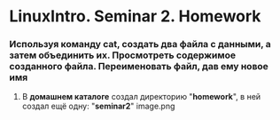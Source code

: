 # LinuxIntro. Seminar 2. Homework
### Используя команду cat, создать два файла с данными, а затем объединить их. Просмотреть содержимое созданного файла. Переименовать файл, дав ему новое имя  
1. В **домашнем каталоге** создал директорию "**homework**", в ней создал ещё одну: "**seminar2**"
image.png
